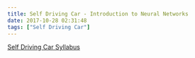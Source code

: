 ```yaml
---
title: Self Driving Car - Introduction to Neural Networks
date: 2017-10-28 02:31:48
tags: ["Self Driving Car"]
---
```


[Self Driving Car Syllabus](/2017/10/05/sdr-self-driving-car-syllabus)


